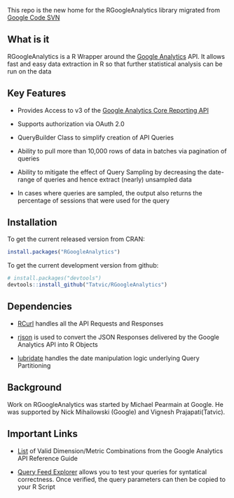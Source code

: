 
This repo is the new home for the RGoogleAnalytics library migrated from [Google Code SVN](https://code.google.com/p/r-google-analytics/)

## What is it

RGoogleAnalytics is a R Wrapper around the [Google Analytics](http://www.google.com/analytics/) API. It allows fast and easy data extraction in R so that further statistical analysis can be run on the data

## Key Features

* Provides Access to v3 of the [Google Analytics Core Reporting API](https://developers.google.com/analytics/devguides/reporting/core/v3/)

* Supports authorization via OAuth 2.0

* QueryBuilder Class to simplify creation of API Queries
 
* Ability to pull more than 10,000 rows of data in batches via pagination of queries

* Ability to mitigate the effect of Query Sampling by decreasing the date-range of queries and hence extract (nearly) unsampled data
 
* In cases where queries are sampled, the output also returns the percentage of sessions that were used for the query

## Installation

To get the current released version from CRAN:

```R
install.packages("RGoogleAnalytics")
```

To get the current development version from github:

```R
# install.packages("devtools")
devtools::install_github("Tatvic/RGoogleAnalytics")
```

## Dependencies

* [RCurl](http://cran.r-project.org/web/packages/RCurl/index.html) handles all the API Requests and Responses

* [rjson](http://cran.r-project.org/web/packages/rjson/index.html) is used to convert the JSON Responses delivered by the Google Analytics API into R Objects

* [lubridate](http://cran.r-project.org/web/packages/lubridate/index.html) handles the date manipulation logic underlying Query Partitioning

 

## Background

Work on RGoogleAnalytics was started by Michael Pearmain at Google. He was supported by Nick Mihailowski (Google) and Vignesh Prajapati(Tatvic). 

## Important Links

* [List](https://developers.google.com/analytics/devguides/reporting/core/dimsmets) of Valid Dimension/Metric Combinations from the Google Analytics API Reference Guide

* [Query Feed Explorer](http://ga-dev-tools.appspot.com/explorer/) allows you to test your queries for syntatical correctness. Once verified, the query parameters can then be copied to your R Script
